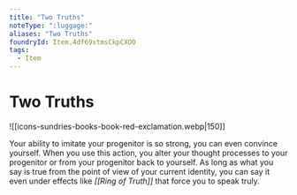 ```yaml
---
title: "Two Truths"
noteType: ":luggage:"
aliases: "Two Truths"
foundryId: Item.4df69xtmsCkpCXOO
tags:
  - Item
---
```


# Two Truths
![[icons-sundries-books-book-red-exclamation.webp|150]]

Your ability to imitate your progenitor is so strong, you can even convince yourself. When you use this action, you alter your thought processes to your progenitor or from your progenitor back to yourself. As long as what you say is true from the point of view of your current identity, you can say it even under effects like _[[Ring of Truth]]_ that force you to speak truly.
